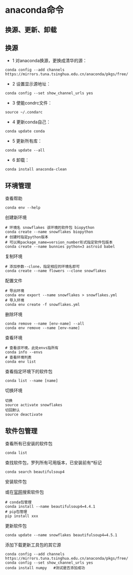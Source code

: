 # anaconda命令
## 换源、更新、卸载
## 换源
* 1 对anaconda换源，更换成清华的源：
```
conda config --add channels https://mirrors.tuna.tsinghua.edu.cn/anaconda/pkgs/free/
```
* 2 设置显示源地址：
```
conda config --set show_channel_urls yes
```
* 3 使能condrc文件：
```
source ~/.condarc
```
* 4 更新conda自己：
```
conda update conda
```
* 5 更新所有库：
```
conda update --all
```
* 6 卸载：
```
conda install anaconda-clean
```

## 环境管理
查看帮助
```
conda env --help
```
创建新环境
```
# 环境名 snowflakes 该环境的软件包 biopython
conda create --name snowflakes biopython
# 创建时指定python版本
# 可以用package_name=version_number形式指定软件包版本
conda create --name bunnies python=3 astroid babel
```
复制环境
```
# 添加参数--clone，指定相应的环境名即可
conda create --name flowers --clone snowflakes
```
配置文件
```
# 导出环境
conda env export --name snowflakes > snowflakes.yml
# 导入环境
conda env create -f snowflakes.yml
```
删除环境
```
conda remove --name [env-name] --all
conda env remove --name [env-name]
```
查看环境
```
# 查看该环境，此处envs指所有
conda info --envs
# 查看环境列表
conda env list
```
查看指定环境下的软件包
```
conda list --name [name]
```
切换环境
```
切换
source activate snowflakes
切回默认
source deactivate
```


## 软件包管理
查看所有已安装的软件包
```
conda list
```
查找软件包，罗列所有可用版本，已安装前有*标记
```
conda search beautifulsoup4
```
安装软件包

或在[官网](http://anaconda.org)搜索软件包
```
# conda包管理
conda install --name beautifulsoup4=4.4.1
# pip包管理
pip install xxx
```
更新软件包
```
conda update --name snowflakes beautifulsoup4=4.5.1
```
添加下载更新工具包的其它源
```
conda config --add channels https://mirrors.tuna.tsinghua.edu.cn/anaconda/pkgs/free/
conda config --set show_channel_urls yes
conda install numpy   #测试是否添加成功
```
